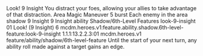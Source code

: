 <ability>
  <name>Look!</name>
  <cost>9 Insight</cost>
  <flavor>You distract your foes, allowing your allies to take advantage of that distraction.</flavor>
  <keywords>
    <keyword>Area</keyword>
    <keyword>Magic</keyword>
  </keywords>
  <type>Maneuver</type>
  <distance>5 burst</distance>
  <target>Each enemy in the area</target>
  <metadata>
    <class>shadow</class>
    <cost>9 Insight</cost>
    <cost_amount>9</cost_amount>
    <cost_resource>Insight</cost_resource>
    <feature_type>ability</feature_type>
    <file_dpath>Shadow/6th-Level Features</file_dpath>
    <item_id>look-9-insight</item_id>
    <item_index>01</item_index>
    <item_name>Look! (9 Insight)</item_name>
    <level>6</level>
    <scc>mcdm.heroes.v1:feature.ability.shadow.6th-level-feature:look-9-insight</scc>
    <scdc>1.1.1:13.2.2.3:01</scdc>
    <source>mcdm.heroes.v1</source>
    <type>feature/ability/shadow/6th-level-feature</type>
  </metadata>
  <effects>
    <effect type="mundane">Until the start of your next turn, any ability roll made against a target gains an edge.</effect>
  </effects>
</ability>
